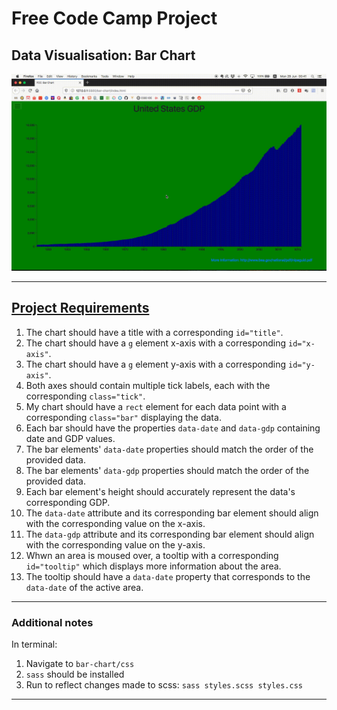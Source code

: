 # Free Code Camp Project
## Data Visualisation: Bar Chart

![Bar Chart gif](README/bar-chart.gif)

---

## [Project Requirements](https://www.freecodecamp.org/learn/data-visualization/data-visualization-projects/visualize-data-with-a-bar-chart)

1. The chart should have a title with a corresponding `id="title"`. 
2. The chart should have a `g` element x-axis with a corresponding `id="x-axis"`.
3. The chart should have a `g` element y-axis with a corresponding `id="y-axis"`.
4. Both axes should contain multiple tick labels, each with the corresponding `class="tick"`.
5. My chart should have a `rect` element for each data point with a corresponding `class="bar"` displaying the data.
6. Each bar should have the properties `data-date` and `data-gdp` containing date and GDP values.
7. The bar elements' `data-date` properties should match the order of the provided data.
8. The bar elements' `data-gdp` properties should match the order of the provided data.
9. Each bar element's height should accurately represent the data's corresponding GDP.
10. The `data-date` attribute and its corresponding bar element should align with the corresponding value on the x-axis.
11. The `data-gdp` attribute and its corresponding bar element should align with the corresponding value on the y-axis.
12. Whwn an area is moused over, a tooltip with a corresponding `id="tooltip"` which displays more information about the area.
13. The tooltip should have a `data-date` property that corresponds to the `data-date` of the active area.

---

### Additional notes
In terminal:
1. Navigate to `bar-chart/css`
2. ```sass``` should be installed
3. Run to reflect changes made to scss:
    `sass styles.scss styles.css`

---
